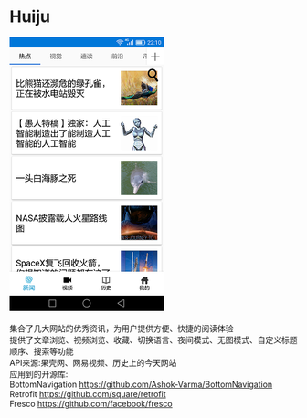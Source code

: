 # Huiju
![image](https://github.com/kitscode/Huiju/blob/master/huiju.png)<br><br>
集合了几大网站的优秀资讯，为用户提供方便、快捷的阅读体验<br>
提供了文章浏览、视频浏览、收藏、切换语言、夜间模式、无图模式、自定义标题顺序、搜索等功能<br>
API来源:果壳网、网易视频、历史上的今天网站<br>
应用到的开源库:<br>
 BottomNavigation https://github.com/Ashok-Varma/BottomNavigation<br>
 Retrofit https://github.com/square/retrofit<br>
 Fresco https://github.com/facebook/fresco<br>

